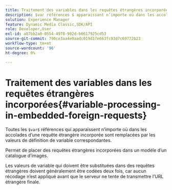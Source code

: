 ```yaml
---
title: Traitement des variables dans les requêtes étrangères incorporées
description: $var références $ apparaissant n’importe où dans les accolades d’une requête étrangère incorporée sont remplacées par les valeurs de définition de variable correspondantes.
solution: Experience Manager
feature: Dynamic Media Classic,SDK/API
role: Developer,User
exl-id: a87bb2a0-0554-4978-982d-b6617925cd53
source-git-commit: 790ce3aa4e9aadc019d17e663fc93d7c69772b23
workflow-type: tm+mt
source-wordcount: '96'
ht-degree: 0%

---
```


# Traitement des variables dans les requêtes étrangères incorporées{#variable-processing-in-embedded-foreign-requests}

Toutes les `$var$` références qui apparaissent n’importe où dans les accolades d’une requête étrangère incorporée sont remplacées par les valeurs de définition de variable correspondantes.

Permet de placer des requêtes étrangères incorporées dans un modèle d’un catalogue d’images.

Les valeurs de variable qui doivent être substituées dans des requêtes étrangères doivent généralement être codées deux fois, car aucun récodage n’est appliqué avant que le serveur ne tente de transmettre l’URL étrangère finale.
